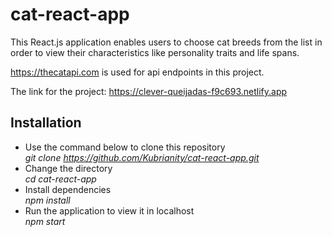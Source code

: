 # cat-react-app

This React.js application enables users to choose cat breeds from the list in order to view their characteristics like personality traits and life spans.

https://thecatapi.com is used for api endpoints in this project. 

The link for the project: https://clever-queijadas-f9c693.netlify.app

## Installation
* Use the command below to clone this repository <br>
*git clone https://github.com/Kubrianity/cat-react-app.git* <br>
* Change the directory <br>
*cd cat-react-app* <br>
* Install dependencies <br>
*npm install* <br>
* Run the application to view it in localhost <br>
*npm start* 
